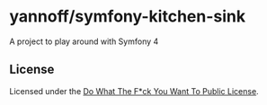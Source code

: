 # yannoff/symfony-kitchen-sink

A project to play around with Symfony 4

## License

Licensed under the [Do What The F\*ck You Want To Public License](LICENSE).
